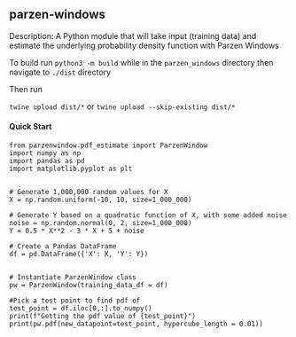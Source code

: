 ## parzen-windows

Description: A Python module that will take input (training data) and estimate the underlying probability density function with Parzen Windows





To build run 
`python3 -m build` 
while in the `parzen_windows` directory
then navigate to `./dist` directory


Then run 

`twine upload dist/*`
or 
`twine upload --skip-existing dist/*`


#### Quick Start

```
from parzenwindow.pdf_estimate import ParzenWindow
import numpy as np
import pandas as pd
import matplotlib.pyplot as plt


# Generate 1,000,000 random values for X
X = np.random.uniform(-10, 10, size=1_000_000)

# Generate Y based on a quadratic function of X, with some added noise
noise = np.random.normal(0, 2, size=1_000_000)
Y = 0.5 * X**2 - 3 * X + 5 + noise

# Create a Pandas DataFrame
df = pd.DataFrame({'X': X, 'Y': Y})


# Instantiate ParzenWindow class
pw = ParzenWindow(training_data_df = df)

#Pick a test point to find pdf of
test_point = df.iloc[0,:].to_numpy()
print(f"Getting the pdf value of {test_point}")
print(pw.pdf(new_datapoint=test_point, hypercube_length = 0.01))

```